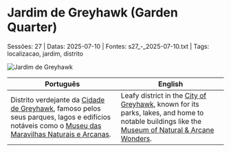 
# Jardim de Greyhawk (Garden Quarter)

Sessões: 27 | Datas: 2025-07-10 | Fontes: s27_-_2025-07-10.txt | Tags: localizacao, jardim, distrito

![Jardim de Greyhawk](assets/location/location_blank.png)

| Português | English |
|-----------|---------|
| Distrito verdejante da [Cidade de Greyhawk](cidade_de_greyhawk.md), famoso pelos seus parques, lagos e edifícios notáveis como o [Museu das Maravilhas Naturais e Arcanas](museu_das_maravilhas_naturais_e_arcanas_de_greyhawk.md). | Leafy district in the [City of Greyhawk](cidade_de_greyhawk.md), known for its parks, lakes, and home to notable buildings like the [Museum of Natural & Arcane Wonders](museu_das_maravilhas_naturais_e_arcanas_de_greyhawk.md). |




















